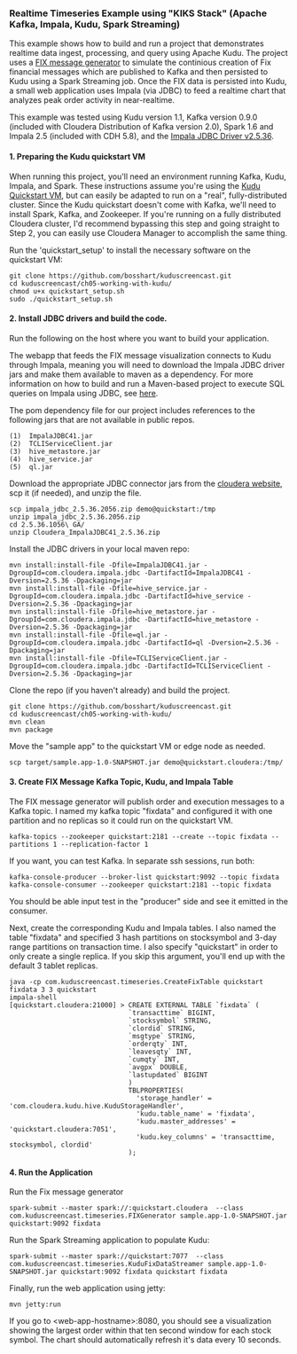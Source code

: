 ### Realtime Timeseries Example using "KIKS Stack" (Apache Kafka, Impala, Kudu, Spark Streaming)

This example shows how to build and run a project that demonstrates realtime data ingest, processing, and query using Apache Kudu. The project uses a [FIX message generator](https://github.com/cloudera-labs/envelope/tree/master/examples/fix) to simulate the continious creation of Fix financial messages which are published to Kafka and then persisted to Kudu using a Spark Streaming job. Once the FIX data is persisted into Kudu, a small web application uses Impala (via JDBC) to feed a realtime chart that analyzes peak order activity in near-realtime. 

This example was tested using Kudu version 1.1, Kafka version 0.9.0 (included with Cloudera Distribution of Kafka version 2.0), Spark 1.6 and Impala 2.5 (included with CDH 5.8), and the [Impala JDBC Driver v2.5.36](http://www.cloudera.com/downloads/connectors/impala/jdbc/2-5-36.html). 

#### 1. Preparing the Kudu quickstart VM
When running this project, you'll need an environment running Kafka, Kudu, Impala, and Spark. These instructions assume you're using the [Kudu Quickstart VM](https://kudu.apache.org/docs/quickstart.html), but can easily be adapted to run on a "real", fully-distributed cluster. Since the Kudu quickstart doesn't come with Kafka, we'll need to install Spark, Kafka, and Zookeeper. If you're running on a fully distributed Cloudera cluster, I'd recommend bypassing this step and going straight to Step 2, you can easily use Cloudera Manager to accomplish the same thing. 

Run the 'quickstart_setup' to install the necessary software on the quickstart VM: 
    
    git clone https://github.com/bosshart/kuduscreencast.git
    cd kuduscreencast/ch05-working-with-kudu/
    chmod u+x quickstart_setup.sh
    sudo ./quickstart_setup.sh
    

#### 2. Install JDBC drivers and build the code. 

Run the following on the host where you want to build your application.

The webapp that feeds the FIX message visualization connects to Kudu through Impala, meaning you will need to download the Impala JDBC driver jars and make them available to maven as a dependency. For more information on how to build and run a Maven-based project to execute SQL queries on Impala using JDBC, see [here](https://github.com/onefoursix/Cloudera-Impala-JDBC-Example). 
 
The pom dependency file for our project includes references to the following jars that are not available in public repos. 

    (1)  ImpalaJDBC41.jar
    (2)  TCLIServiceClient.jar
    (3)  hive_metastore.jar
    (4)  hive_service.jar
    (5)  ql.jar
    
Download the appropriate JDBC connector jars from the [cloudera website](http://www.cloudera.com/downloads/connectors/impala/jdbc/2-5-36.html), scp it (if needed), and unzip the file. 

    scp impala_jdbc_2.5.36.2056.zip demo@quickstart:/tmp
    unzip impala_jdbc_2.5.36.2056.zip
    cd 2.5.36.1056\ GA/
    unzip Cloudera_ImpalaJDBC41_2.5.36.zip

Install the JDBC drivers in your local maven repo: 

    mvn install:install-file -Dfile=ImpalaJDBC41.jar -DgroupId=com.cloudera.impala.jdbc -DartifactId=ImpalaJDBC41 -Dversion=2.5.36 -Dpackaging=jar
    mvn install:install-file -Dfile=hive_service.jar -DgroupId=com.cloudera.impala.jdbc -DartifactId=hive_service -Dversion=2.5.36 -Dpackaging=jar
    mvn install:install-file -Dfile=hive_metastore.jar -DgroupId=com.cloudera.impala.jdbc -DartifactId=hive_metastore -Dversion=2.5.36 -Dpackaging=jar
    mvn install:install-file -Dfile=ql.jar -DgroupId=com.cloudera.impala.jdbc -DartifactId=ql -Dversion=2.5.36 -Dpackaging=jar
    mvn install:install-file -Dfile=TCLIServiceClient.jar -DgroupId=com.cloudera.impala.jdbc -DartifactId=TCLIServiceClient -Dversion=2.5.36 -Dpackaging=jar

Clone the repo (if you haven't already) and build the project. 

    git clone https://github.com/bosshart/kuduscreencast.git
    cd kuduscreencast/ch05-working-with-kudu/
    mvn clean
    mvn package

Move the "sample app" to the quickstart VM or edge node as needed. 

    scp target/sample.app-1.0-SNAPSHOT.jar demo@quickstart.cloudera:/tmp/

#### 3. Create FIX Message Kafka Topic, Kudu, and Impala Table

The FIX message generator will publish order and execution messages to a Kafka topic. I named my kafka topic "fixdata" and configured it with one partition and no replicas so it could run on the quickstart VM.

    kafka-topics --zookeeper quickstart:2181 --create --topic fixdata --partitions 1 --replication-factor 1
    
If you want, you can test Kafka. In separate ssh sessions, run both: 

    kafka-console-producer --broker-list quickstart:9092 --topic fixdata
    kafka-console-consumer --zookeeper quickstart:2181 --topic fixdata    

You should be able input test in the "producer" side and see it emitted in the consumer. 

Next, create the corresponding Kudu and Impala tables. I also named the table "fixdata" and specified 3 hash partitions on stocksymbol and 3-day range partitions on transaction time. I also specify "quickstart" in order to only create a single replica. If you skip this argument, you'll end up with the default 3 tablet replicas. 
    
    java -cp com.kuduscreencast.timeseries.CreateFixTable quickstart fixdata 3 3 quickstart
    impala-shell
    [quickstart.cloudera:21000] > CREATE EXTERNAL TABLE `fixdata` (
                                  `transacttime` BIGINT,
                                  `stocksymbol` STRING,
                                  `clordid` STRING,
                                  `msgtype` STRING,
                                  `orderqty` INT,
                                  `leavesqty` INT,
                                  `cumqty` INT,
                                  `avgpx` DOUBLE,
                                  `lastupdated` BIGINT
                                  )
                                  TBLPROPERTIES(
                                    'storage_handler' = 'com.cloudera.kudu.hive.KuduStorageHandler',
                                    'kudu.table_name' = 'fixdata',
                                    'kudu.master_addresses' = 'quickstart.cloudera:7051',
                                    'kudu.key_columns' = 'transacttime, stocksymbol, clordid'
                                  );
    

#### 4. Run the Application

    
Run the Fix message generator

    spark-submit --master spark://:quickstart.cloudera  --class com.kuduscreencast.timeseries.FIXGenerator sample.app-1.0-SNAPSHOT.jar quickstart:9092 fixdata

Run the Spark Streaming application to populate Kudu: 
    
    spark-submit --master spark://quickstart:7077  --class com.kuduscreencast.timeseries.KuduFixDataStreamer sample.app-1.0-SNAPSHOT.jar quickstart:9092 fixdata quickstart fixdata

Finally, run the web application using jetty: 

    mvn jetty:run
    

If you go to \<web-app-hostname\>:8080, you should see a visualization showing the largest order within that ten second window for each stock symbol. The chart should automatically refresh it's data every 10 seconds.  
